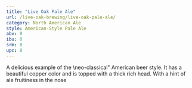 ```yaml
---
title: "Live Oak Pale Ale"
url: /live-oak-brewing/live-oak-pale-ale/
category: North American Ale
style: American-Style Pale Ale
abv: 0
ibu: 0
srm: 0
upc: 0
---
```

A delicious example of the \neo-classical\" American beer style. It has a beautiful copper color and is topped with a thick rich head. With a hint of ale fruitiness in the nose
